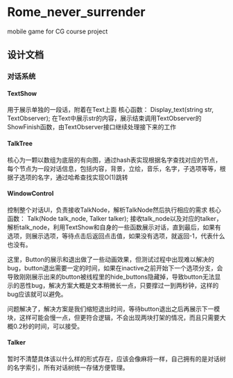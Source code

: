 # Rome_never_surrender
mobile game for CG course project


## 设计文档
### 对话系统
#### TextShow
用于展示单独的一段话，附着在Text上面
核心函数：
Display_text(string str, TextObserver);
在Text中展示str的内容，展示结束调用TextObserver的ShowFinish函数，由TextObserver接口继续处理接下来的工作

#### TalkTree
核心为一颗以数组为底层的有向图，通过hash表实现根据名字查找对应的节点，每个节点为一段对话信息，包括内容，背景，立绘，音乐，名字，子选项等等，根据子选项的名字，通过哈希查找实现O(1)跳转

#### WindowControl
控制整个对话UI，负责接收TalkNode，解析TalkNode然后执行相应的需求
核心函数：
Talk(Node talk_node, Talker talker);
接收talk_node以及对应的talker，解析talk_node，利用TextShow和自身的一些函数展示对话，直到最后，如果有选项，则展示选项，等待点击后返回点击值，如果没有选项，就返回-1，代表什么也没有。

这里，Button的展示和退出做了一些动画效果，但测试过程中出现难以解决的bug，button退出需要一定的时间，如果在inactive之前开始下一个选项分支，会导致刚刚展示出来的button被线程里的hide_buttons隐藏掉，导致button无法显示的恶性bug，解决方案大概是文本稍微长一点，只要撑过一到两秒钟，这样的bug应该就可以避免。

问题解决了，解决方案是我们缩短退出时间，等待button退出之后再展示下一模块，这样可能会慢一点，但更符合逻辑，不会出现两块打架的情况，而且只需要大概0.2秒的时间，可以接受。

#### Talker
暂时不清楚具体该以什么样的形式存在，应该会像麻将一样，自己拥有的是对话树的名字索引，所有对话树统一存储方便管理。

#### 
